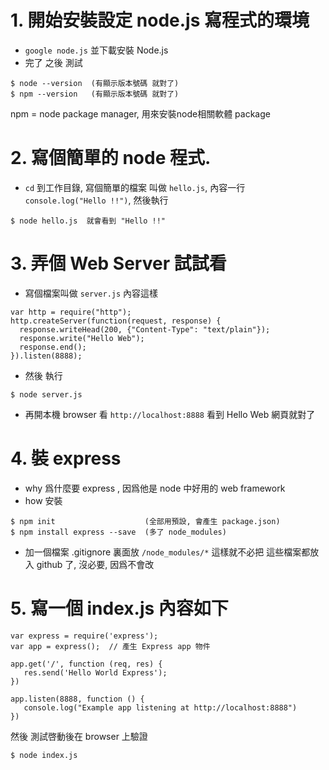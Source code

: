 # 1. 開始安裝設定 node.js 寫程式的環境

- `google node.js` 並下載安裝 Node.js
- 完了 之後 測試  
```
$ node --version  (有顯示版本號碼 就對了)
$ npm --version   (有顯示版本號碼 就對了)
```
  npm = node package manager, 用來安裝node相關軟體 package

# 2. 寫個簡單的 node 程式. 
- `cd` 到工作目錄, 寫個簡單的檔案 叫做 `hello.js`, 內容一行 `console.log("Hello !!")`, 然後執行 
```
$ node hello.js  就會看到 "Hello !!"
```

# 3. 弄個 Web Server 試試看
- 寫個檔案叫做 `server.js` 內容這樣
```
var http = require("http");
http.createServer(function(request, response) {
  response.writeHead(200, {"Content-Type": "text/plain"});
  response.write("Hello Web");
  response.end();
}).listen(8888);
```
- 然後 執行
```
$ node server.js
```
- 再開本機 browser 看 `http://localhost:8888` 看到 Hello Web 網頁就對了

# 4. 裝 express
- why 爲什麼要 express , 因爲他是 node 中好用的 web framework
- how 安裝 
``` 
$ npm init                    (全部用預設, 會產生 package.json)
$ npm install express --save  (多了 node_modules)
``` 
- 加一個檔案 .gitignore 裏面放 `/node_modules/*` 這樣就不必把 這些檔案都放入 github 了, 沒必要, 因爲不會改

# 5. 寫一個 index.js  內容如下
```
var express = require('express');
var app = express();  // 產生 Express app 物件 
 
app.get('/', function (req, res) {
   res.send('Hello World Express');
})
 
app.listen(8888, function () {
   console.log("Example app listening at http://localhost:8888")
})
```
然後 測試啓動後在 browser 上驗證
```
$ node index.js
``` 
